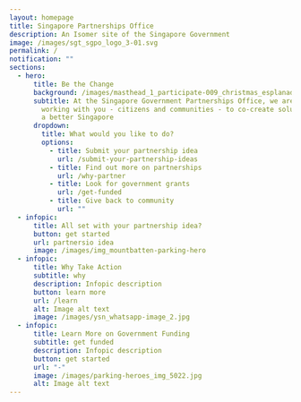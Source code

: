 ```yaml
---
layout: homepage
title: Singapore Partnerships Office
description: An Isomer site of the Singapore Government
image: /images/sgt_sgpo_logo_3-01.svg
permalink: /
notification: ""
sections:
  - hero:
      title: Be the Change
      background: /images/masthead_1_participate-009_christmas_esplanadewaterfront.jpg
      subtitle: At the Singapore Government Partnerships Office, we are dedicated to
        working with you - citizens and communities - to co-create solutions for
        a better Singapore
      dropdown:
        title: What would you like to do?
        options:
          - title: Submit your partnership idea
            url: /submit-your-partnership-ideas
          - title: Find out more on partnerships
            url: /why-partner
          - title: Look for government grants
            url: /get-funded
          - title: Give back to community
            url: ""
  - infopic:
      title: All set with your partnership idea?
      button: get started
      url: partnersio idea
      image: /images/img_mountbatten-parking-hero
  - infopic:
      title: Why Take Action
      subtitle: why
      description: Infopic description
      button: learn more
      url: /learn
      alt: Image alt text
      image: /images/ysn_whatsapp-image_2.jpg
  - infopic:
      title: Learn More on Government Funding
      subtitle: get funded
      description: Infopic description
      button: get started
      url: "-"
      image: /images/parking-heroes_img_5022.jpg
      alt: Image alt text
---
```

